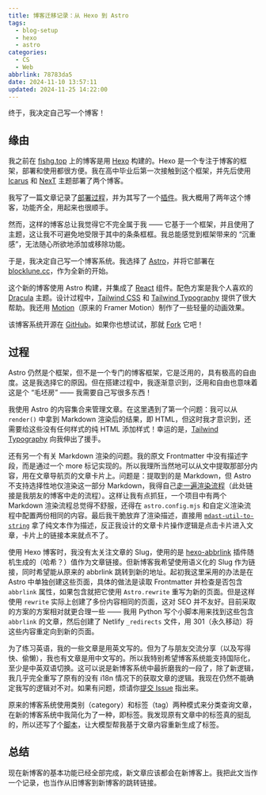 ```yaml
---
title: 博客迁移记录：从 Hexo 到 Astro
tags:
  - blog-setup
  - hexo
  - astro
categories:
  - CS
  - Web
abbrlink: 78783da5
date: 2024-11-10 13:57:11
updated: 2024-11-25 14:22:00
---
```


终于，我决定自己写一个博客！

<!--more-->

## 缘由

我之前在 [fishg.top](https://fishg.top) 上的博客是用 [Hexo](https://hexo.io/) 构建的。Hexo 是一个专注于博客的框架，部署和使用都很方便。我在高中毕业后第一次接触到这个框架，并先后使用 [Icarus](https://ppoffice.github.io/hexo-theme-icarus/) 和 [NexT](https://theme-next.js.org/) 主题部署了两个博客。

我写了一篇文章记录了[部署过程](/posts/4ef0ac98)，并为其写了一个[插件](/posts/55f9ebd1)。我大概用了两年这个博客，功能齐全，用起来也很顺手。

然而，这样的博客总让我觉得它不完全属于我 —— 它基于一个框架，并且使用了主题，这让我不可避免地受限于其中的条条框框。我总能感觉到框架带来的 “沉重感”，无法随心所欲地添加或移除功能。

于是，我决定自己写一个博客系统。我选择了 [Astro](https://astro.build)，并将它部署在 [blocklune.cc](https://blocklune.cc)，作为全新的开始。

这个新的博客使用 Astro 构建，并集成了 [React](https://react.dev/) 组件。配色方案是我个人喜欢的 [Dracula](https://draculatheme.com/) 主题。设计过程中，[Tailwind CSS](https://tailwindcss.com/) 和 [Tailwind Typography](https://github.com/tailwindlabs/tailwindcss-typography) 提供了很大帮助。我还用 [Motion](https://motion.dev/)（原来的 Framer Motion）制作了一些轻量的动画效果。

该博客系统开源在 [GitHub](https://github.com/blocklune/astro-dracula-blog)。如果你也想试试，那就 [Fork](https://github.com/BlockLune/astro-dracula-blog/fork) 它吧！

## 过程

Astro 仍然是个框架，但不是一个专门的博客框架，它是泛用的，具有极高的自由度。这是我选择它的原因。但在搭建过程中，我逐渐意识到，泛用和自由也意味着这是个 “毛坯房” —— 我需要自己写很多东西！

我使用 Astro 的内容集合来管理文章。在这里遇到了第一个问题：我可以从 `render()` 中拿到 Markdown 渲染后的结果，即 HTML，但这时我才意识到，还需要给这些没有任何样式的纯 HTML 添加样式！幸运的是，[Tailwind Typography](https://github.com/tailwindlabs/tailwindcss-typography) 向我伸出了援手。

还有另一个有关 Markdown 渲染的问题。我的原文 Frontmatter 中没有描述字段，而是通过一个 more 标记实现的。所以我理所当然地可以从文中提取那部分内容，用在文章导航页的文章卡片上。问题是：提取到的是 Markdown，但 Astro 不支持选择性地仅渲染这一部分 Markdown，我得自己[走一遍渲染流程](https://github.com/yy4382/yfi.moe/blob/149ff03d084a72b212c4629730f356377d702d45/app/blog/src/utils/markdown.ts#L59)（此处链接是我朋友的博客中走的流程）。这样让我有点抓狂，一个项目中有两个 Markdown 渲染流程总觉得不舒服，还得在 `astro.config.mjs` 和自定义渲染流程中配置两份相同的内容。最后我干脆放弃了渲染描述，直接用 [`mdast-util-to-string`](https://www.npmjs.com/package/mdast-util-to-string) 拿了纯文本作为描述，反正我设计的文章卡片操作逻辑是点击卡片进入文章，卡片上的链接本来就点不了。

使用 Hexo 博客时，我没有太关注文章的 Slug，使用的是 [hexo-abbrlink](https://github.com/ohroy/hexo-abbrlink) 插件随机生成的（哈希？）值作为文章链接。但新博客我希望使用语义化的 Slug 作为链接，同时希望能从原来的 abbrlink 跳转到新的地址。起初我这里采用的办法是在 Astro 中单独创建这些页面，具体的做法是读取 Frontmatter 并检查是否包含 `abbrlink` 属性，如果包含就把它使用 `Astro.rewrite` 重写为新的页面。但是这样使用 `rewrite` 实际上创建了多份内容相同的页面，这对 SEO 并不友好。目前采取的方案的方案相对就更合理一些 —— 我用 Python 写个小脚本用来找到这些包含 `abbrlink` 的文章，然后创建了 Netlify `_redirects` 文件，用 301（永久移动）将这些内容重定向到新的页面。

为了练习英语，我的一些文章是用英文写的。但为了与朋友交流分享（以及写得快、偷懒），我也有文章是用中文写的。所以我特别希望博客系统能支持国际化，至少是中英双语切换。这可以说是新博客系统中最折磨我的一段了，除了新逻辑，我几乎完全重写了原有的没有 i18n 情况下的获取文章的逻辑。我现在仍然不能确定我写的逻辑对不对。如果有问题，烦请你[提交 Issue](https://github.com/BlockLune/astro-dracula-blog/issues/new) 指出来。

原来的博客系统使用类别（category）和标签（tag）两种模式来分类查询文章，在新的博客系统中我简化为了一种，即标签。我发现原有文章中的标签真的挺乱的，所以还写了个[脚本](https://github.com/BlockLune/markdown-posts-utilities/blob/main/tagenerator.py)，让大模型帮我基于文章内容重新生成了标签。

## 总结

现在新博客的基本功能已经全部完成，新文章应该都会在新博客上。我把此文当作一个记录，也当作从旧博客到新博客的跳转链接。
